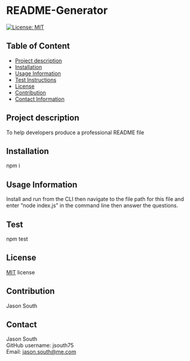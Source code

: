             
# README-Generator

[![License: MIT](https://img.shields.io/badge/License-MIT-yellow.svg)](https://opensource.org/licenses/MIT)

## Table of Content
- [Project description](#description)
- [Installation](#installation)
- [Usage Information](#usage)
- [Test Instructions](#Test)
- [License](#license)
- [Contribution](#contribution)
- [Contact Information](#contact)

## Project description
To help developers produce a professional README file

## Installation
npm i

## Usage Information
Install and run from the CLI then navigate to the file path for this file and enter “node index.js” in the command line then answer the questions. 

## Test
npm test

## License
[MIT](https://choosealicense.com/licenses/mit/) license

## Contribution
Jason South

## Contact
Jason South <br/>
GitHub username: jsouth75 <br/>
Email: jason.south@me.com
        
